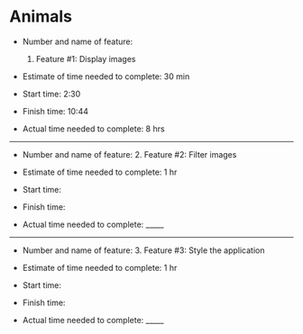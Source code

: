 # Animals
* Number and name of feature:
   1. Feature #1: Display images

* Estimate of time needed to complete: 30 min

* Start time: 2:30

* Finish time: 10:44

* Actual time needed to complete: 8 hrs
-----

* Number and name of feature:
   2. Feature #2: Filter images

* Estimate of time needed to complete: 1 hr

* Start time: 

* Finish time: 

* Actual time needed to complete: _____

-----

* Number and name of feature:
   3. Feature #3: Style the application

* Estimate of time needed to complete: 1 hr 

* Start time: 

* Finish time: 

* Actual time needed to complete: _____